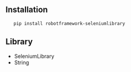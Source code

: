 ## Installation
```pip install robotframework
   pip install robotframework-seleniumlibrary
```
## Library
- SeleniumLibrary
- String
